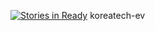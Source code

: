 [![Stories in Ready](https://badge.waffle.io/hades2015/koreatech-ev.png?label=ready&title=Ready)](https://waffle.io/hades2015/koreatech-ev)
koreatech-ev
